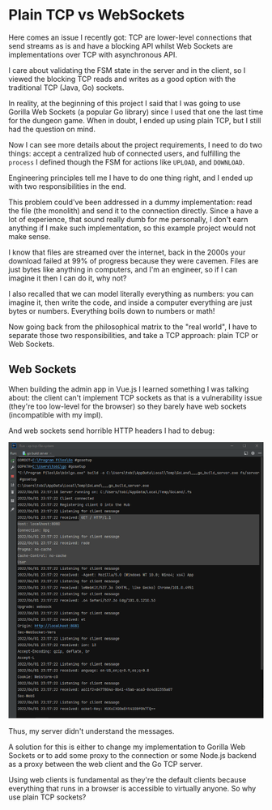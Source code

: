 <!-- Copyright (c) 2022 Tobias Briones. All rights reserved. -->
<!-- SPDX-License-Identifier: BSD-3-Clause -->
<!-- This file is part of https://github.com/tobiasbriones/ep-tcp-file-system -->

# Plain TCP vs WebSockets

Here comes an issue I recently got: TCP are lower-level connections that
send streams as is and have a blocking API whilst Web Sockets are
implementations over TCP with asynchronous API.

I care about validating the FSM state in the server and in the client, so I
viewed the blocking TCP reads and writes as a good option with the
traditional TCP (Java, Go) sockets.

In reality, at the beginning of this project I said that I was going to use
Gorilla Web Sockets (a popular Go library) since I used that one the last
time for the dungeon game. When in doubt, I ended up using plain TCP, but I
still had the question on mind.

Now I can see more details about the project requirements, I need to do two
things: accept a centralized hub of connected users, and fulfilling the
`process` I defined though the FSM for actions like `UPLOAD`, and `DOWNLOAD`.

Engineering principles tell me I have to do one thing right, and I ended up
with two responsibilities in the end.

This problem could've been addressed in a dummy implementation: read the
file (the monolith) and send it to the connection directly. Since a have a
lot of experience, that sound really dumb for me personally, I don't earn
anything if I make such implementation, so this example project would not
make sense.

I know that files are streamed over the internet, back in the 2000s your
download failed at 99% of progress because they were cavemen. Files are just
bytes like anything in computers, and I'm an engineer, so if I can imagine
it then I can do it, why not?

I also recalled that we can model literally everything as numbers: you can
imagine it, then write the code, and inside a computer everything are just
bytes or numbers. Everything boils down to numbers or math!

Now going back from the philosophical matrix to the "real world", I have to
separate those two responsibilities, and take a TCP approach: plain TCP or
Web Sockets.

## Web Sockets

When building the admin app in Vue.js I learned something I was talking
about: the client can't implement TCP sockets as that is a vulnerability
issue (they're too low-level for the browser) so they barely have web
sockets (incompatible with my impl).

And web sockets send horrible HTTP headers I had to debug:

![WS HTTP Header](ws-http-header.png)

Thus, my server didn't understand the messages.

A solution for this is either to change my implementation to Gorilla Web
Sockets or to add some proxy to the connection or some Node.js backend as a
proxy between the web client and the Go TCP server.

Using web clients is fundamental as they're the default clients because
everything that runs in a browser is accessible to virtually anyone. So why
use plain TCP sockets?
